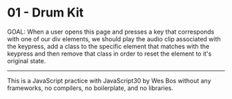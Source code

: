 # 01 - Drum Kit

GOAL: When a user opens this page and presses a key that corresponds with one of our div elements, we should play the audio clip associated with the keypress, add a class to the specific element that matches with the keypress and then remove that class in order to reset the element to it's original state.

---

This is a JavaScript practice with JavaScript30 by Wes Bos without any frameworks, no compilers, no boilerplate, and no libraries.
